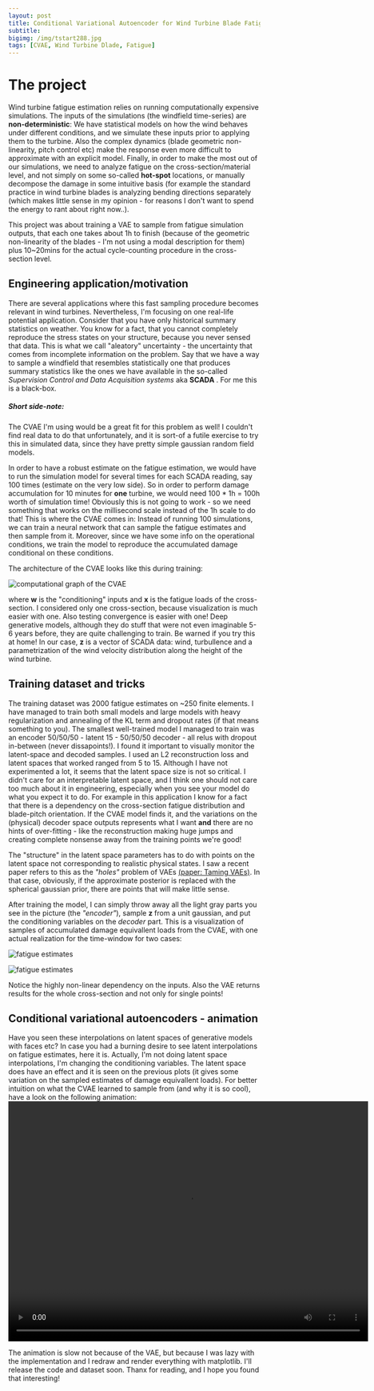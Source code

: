 ```yaml
---
layout: post
title: Conditional Variational Autoencoder for Wind Turbine Blade Fatigue Damage Estimation
subtitle: 
bigimg: /img/tstart288.jpg
tags: [CVAE, Wind Turbine Dlade, Fatigue]
---
```

# The project

Wind turbine fatigue estimation relies on running computationally expensive simulations. 
The inputs of the simulations (the windfield time-series) are **non-deterministic**: We have statistical models on how the wind 
behaves under different conditions, and we simulate these inputs prior to applying them to the turbine.
Also the complex dynamics (blade geometric non-linearity, pitch control etc) make the response even more difficult to approximate with an explicit model.
Finally, in order to make the most out of our simulations, we need to analyze fatigue on the cross-section/material level, and not simply on some so-called **hot-spot** locations, or manually decompose the damage in some intuitive basis (for example the standard practice in wind turbine blades is analyzing bending directions separately (which makes little sense in my opinion - for reasons I don't want to spend the energy to rant about right now..). 

This project was about training a VAE to sample from fatigue simulation outputs, that each one takes about 1h to finish (because of
 the geometric non-linearity of the blades - I'm not using a modal description for them) plus 10~20mins for the
 actual cycle-counting procedure in the cross-section level.

## Engineering application/motivation
There are several applications where this fast sampling procedure becomes relevant in wind turbines. Nevertheless, I'm focusing on one real-life potential application. 
Consider that you have only historical summary statistics on weather. You know for a fact, that you cannot completely reproduce the stress
 states on your structure, because you never sensed that data. This is what we call "aleatory" uncertainty - the uncertainty that comes 
from incomplete information on the problem.  Say that we have a way to sample a windfield that 
resembles statistically one that produces summary statistics like the ones we have available in the so-called *Supervision Control and Data Acquisition systems* aka **SCADA** . 
For me this is a black-box.

<div class="note">
  <h5>Short side-note:</h5>
  <p>The CVAE I'm using would be a great fit for this problem as well! I couldn't find real data to do that unfortunately, 
and it is sort-of a futile exercise to try this in simulated data, since they have pretty simple gaussian random field models.
</p>
</div>

In order to have a robust estimate on the fatigue estimation, we would have to run the simulation model for several times for each SCADA reading, say 100 times (estimate on the very low side).
So in order to perform damage accumulation for 10 minutes for **one** turbine, we would need 100 * 1h = 100h worth of simulation time!
Obviously this is not going to work - so we need something that works on the millisecond scale instead of the 1h scale to do that!
This is where the CVAE comes in: Instead of running 100 simulations, we can train a neural network that can sample the fatigue estimates and then sample from it.
Moreover, since we have some info on the operational conditions, we train the model to reproduce the accumulated damage conditional on these conditions. 

The architecture of the CVAE looks like this during training:

![computational graph of the CVAE](/img/cvaesvg.png)

where **w** is the "conditioning" inputs and **x** is the fatigue loads of the cross-section. I considered only one cross-section, because visualization is much easier with one.
Also testing convergence is easier with one! Deep generative models, although they do stuff that were not even imaginable 5-6 years before, they are quite challenging to train.
Be warned if you try this at home! In our case, **z** is a vector of SCADA data: wind, turbullence and a parametrization of the wind velocity distribution along the height of the wind turbine.

## Training dataset and tricks
The training dataset was 2000 fatigue estimates on ~250 finite elements. I have managed to train both small models and large models with heavy regularization and annealing of the KL term and dropout rates (if that means something to you).
The smallest well-trained model I managed to train was an encoder 50/50/50 - latent 15 - 50/50/50 decoder - all relus with dropout in-between (never dissapoints!). I found it important to visually monitor the latent-space and decoded samples.
I used an L2 reconstruction loss and latent spaces that worked ranged from 5 to 15. Although I have not experimented a lot, it seems that the latent space size is not so critical. I didn't care for an interpretable latent space, and I think one should not care too much about it in engineering, especially when you see your model do what you expect it to do. For example in this application I know for a fact that there is a dependency on the cross-section fatigue distribution and blade-pitch orientation. If the CVAE model finds it, and the variations on the (physical) decoder space outputs represents what I want **and** there are no hints of over-fitting - like the reconstruction making huge jumps and creating complete nonsense away from the training points we're good!

The "structure" in the latent space parameters has to do with points on the latent space not corresponding to realistic physical states. I saw a recent paper refers to this as the *"holes"* problem of VAEs [(paper: Taming VAEs)](https://arxiv.org/abs/1810.00597).
In that case, obviously, if the approximate posterior is replaced with the spherical gaussian prior, there are points that will make little sense.

After training the model, I can simply throw away all the light gray parts you see in the picture (the *"encoder"*), sample **z** from a unit gaussian, and put the conditioning variables on the *decoder* part. This is a visualization of samples of accumulated damage
equivallent loads from the CVAE, with one actual realization for the time-window for two cases:

![fatigue estimates](/img/tstart288.png)


![fatigue estimates](/img/tstart1200.png)


Notice the highly non-linear dependency on the inputs. Also the VAE returns results for the whole cross-section and not only for single points! 


## Conditional variational autoencoders - animation

Have you seen these interpolations on latent spaces of generative models with faces etc? 
In case you had a burning desire to see latent interpolations on fatigue estimates, here it is.
Actually, I'm not doing latent space interpolations, I'm changing the conditioning variables. The latent space does have an effect and it is seen on the previous plots (it gives some variation on the sampled estimates of damage equivallent loads).
For better intuition on what the CVAE learned to sample from (and why it is so cool), have a look on the following animation:
<video width="720" height="480" controls="controls">
  <source src="/img/conditional_VAE_for_wind_turbine_blade_Fatigue.mp4" type="video/mp4">
</video>

The animation is slow not because of the VAE, but because I was lazy with the implementation and I redraw and render everything with matplotlib.
I'll release the code and dataset soon. Thanx for reading, and I hope you found that interesting! 



[//]: # " # Variational Autoencoders"
[//]: # "Variational techniques in statistics have been around for some time. Relatively recently"

